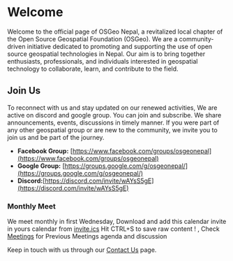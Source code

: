 # Welcome

Welcome to the official page of OSGeo Nepal, a revitalized local chapter of the Open Source Geospatial Foundation (OSGeo). We are a community-driven initiative dedicated to promoting and supporting the use of open source geospatial technologies in Nepal. Our aim is to bring together enthusiasts, professionals, and individuals interested in geospatial technology to collaborate, learn, and contribute to the field.

## Join Us

To reconnect with us and stay updated on our renewed activities, We are active on discord and google group. You can join and subscribe. We share announcements, events, discussions in timely manner. If you were part of any other geospatial group or are new to the community, we invite you to join us and be part of the journey.

- **Facebook Group:** [https://www.facebook.com/groups/osgeonepal](https://www.facebook.com/groups/osgeonepal)
- **Google Group:** [https://groups.google.com/g/osgeonepal/](https://groups.google.com/g/osgeonepal/)
- **Discord:**[https://discord.com/invite/wAYsS5gE](https://discord.com/invite/wAYsS5gE)

### Monthly Meet
    
We meet monthly in first Wednesday, Download and add this calendar invite in yours calendar from [invite.ics](https://github.com/osgeonepal/RollingConvo/raw/main/data/osgeonepal_monthly_meetup.ics) Hit CTRL+S to save raw content ! , Check [Meetings](#) for Previous Meetings agenda and discussion

Keep in touch with us through our [Contact Us](#) page.
